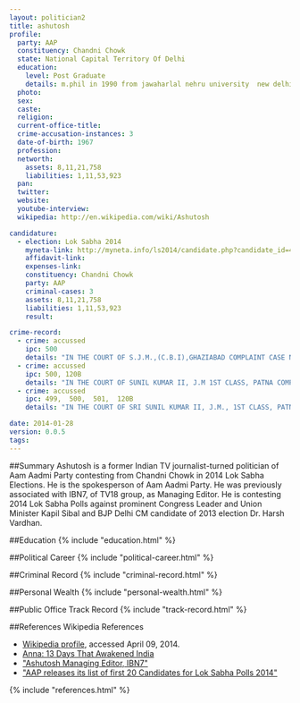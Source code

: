 ```yaml
---
layout: politician2
title: ashutosh
profile: 
  party: AAP
  constituency: Chandni Chowk
  state: National Capital Territory Of Delhi
  education: 
    level: Post Graduate
    details: m.phil in 1990 from jawaharlal nehru university  new delhi
  photo: 
  sex: 
  caste: 
  religion: 
  current-office-title: 
  crime-accusation-instances: 3
  date-of-birth: 1967
  profession: 
  networth: 
    assets: 8,11,21,758
    liabilities: 1,11,53,923
  pan: 
  twitter: 
  website: 
  youtube-interview: 
  wikipedia: http://en.wikipedia.com/wiki/Ashutosh

candidature: 
  - election: Lok Sabha 2014
    myneta-link: http://myneta.info/ls2014/candidate.php?candidate_id=490
    affidavit-link: 
    expenses-link: 
    constituency: Chandni Chowk 
    party: AAP
    criminal-cases: 3
    assets: 8,11,21,758
    liabilities: 1,11,53,923
    result:  

crime-record: 
  - crime: accussed
    ipc: 500
    details: "IN THE COURT OF S.J.M.,(C.B.I),GHAZIABAD COMPLAINT CASE NO.6177/09, IN THE HIGH COURT OF JUDICATURE AT ALLAHABAD, CRIMINAL MISC. APPL. 2830 OF 2012, RAJDEEP SARDESAI and ORS V/S STATE OF UP and ANR" 
  - crime: accussed
    ipc: 500, 120B
    details: "IN THE COURT OF SUNIL KUMAR II, J.M 1ST CLASS, PATNA COMPLAINT CASE NO. 2009 OF 2011, IN THE HIGH COURT OF JURIDICATURE OF PATNA, CRIMINAL MISC. NO 45228 OF 2011, RAGHAV BAHL V/S THE STATE OF BIHAR and ANR" 
  - crime: accussed
    ipc: 499,  500,  501,  120B
    details: "IN THE COURT OF SRI SUNIL KUMAR II, J.M., 1ST CLASS, PATNA COMPLAINT CASE NO. 2101(C)OF 2011, MS. RAHMAT FATIMA AMANULLAH V/S IBN-7 HINDI and ORS., LAST DATE OF HEARING 07.12.13" 

date: 2014-01-28
version: 0.0.5
tags: 
---
```

##Summary
Ashutosh is a former Indian TV journalist-turned politician of Aam Aadmi Party contesting from Chandni Chowk in 2014 Lok Sabha Elections. He is the spokesperson of Aam Aadmi Party. He was previously associated with IBN7, of TV18 group, as Managing Editor. He is contesting 2014 Lok Sabha Polls against prominent Congress Leader and Union Minister Kapil Sibal and BJP Delhi CM candidate of 2013 election Dr. Harsh Vardhan.




##Education
{% include "education.html" %}


##Political Career
{% include "political-career.html" %}


##Criminal Record
{% include "criminal-record.html" %}


##Personal Wealth
{% include "personal-wealth.html" %}


##Public Office Track Record
{% include "track-record.html" %}


##References
Wikipedia References
- [Wikipedia profile]({{page.profile.wikipedia}}), accessed April 09, 2014.
- [Anna: 13 Days That Awakened India][wiki1]
- ["Ashutosh Managing Editor, IBN7"][wiki2]
- ["AAP releases its list of first 20 Candidates for Lok Sabha Polls 2014"][wiki3]

[wiki1]: http://www.amazon.com/s?search-alias=stripbooks&field-isbn=9789350292150
[wiki2]: http://www.network18online.com/people.html#ashutosh
[wiki3]: http://news.biharprabha.com/2014/02/aap-releases-its-list-of-first-20-candidates-for-lok-sabha-polls-2014/


{% include "references.html" %}